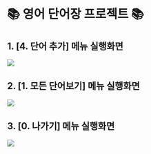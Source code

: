 # 📚 영어 단어장 프로젝트 📚

## 1. [4. 단어 추가] 메뉴 실행화면

<img src = 'https://github.com/KimSeongKyung/wordProejct/blob/master/screenshots/%E1%84%83%E1%85%A1%E1%86%AB%E1%84%8B%E1%85%A5%E1%84%8E%E1%85%AE%E1%84%80%E1%85%A1.png?raw=true'>

## 2. [1. 모든 단어보기] 메뉴 실행화면

<img src = 'https://github.com/KimSeongKyung/wordProejct/blob/master/screenshots/%E1%84%86%E1%85%A9%E1%84%83%E1%85%B3%E1%86%AB%20%E1%84%83%E1%85%A1%E1%86%AB%E1%84%8B%E1%85%A5%E1%84%87%E1%85%A9%E1%84%80%E1%85%B5.png?raw=true' >

## 3. [0. 나가기] 메뉴 실행화면

<img src = 'https://github.com/KimSeongKyung/wordProejct/blob/master/screenshots/%E1%84%82%E1%85%A1%E1%84%80%E1%85%A1%E1%84%80%E1%85%B5.png?raw=true'>
